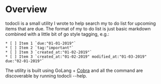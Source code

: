 # Overview

todocli is a small utility I wrote to help search my to do list for upcoming items that are due. The format of my to do list is just basic markdown combined with a little bit of go style tagging, e.g.:

```
* [ ] Item 1 `due:"01-01-2019"`
* [ ] Item 2 `tag:"important"`
* [ ] Item 3 `created_at:"01-02-2019"`
* [ ] Item 3 `created_at:"01-02-2019" modified_at:"01-03-2019" due:"02-01-2019"`
```

The utility is built using GoLang + [Cobra](https://github.com/spf13/cobra) and all the command are discoverable by running todocli --help.
